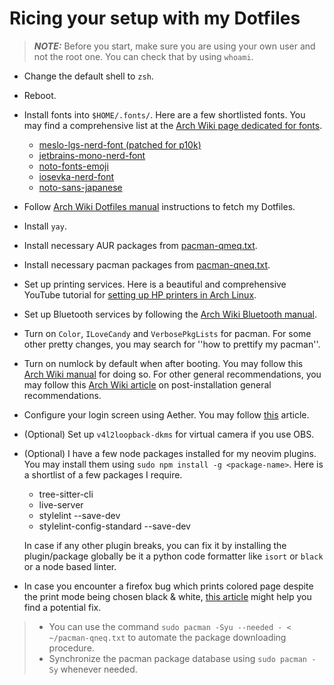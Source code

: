 # Ricing your setup with my Dotfiles

> **_NOTE:_** Before you start, make sure you are using your own user and not
> the root one. You can check that by using `whoami`.

- Change the default shell to `zsh`.

- Reboot.

- Install fonts into `$HOME/.fonts/`.
  Here are a few shortlisted fonts.
  You may find a comprehensive list at the [Arch Wiki page
  dedicated for fonts][archwikifonts].

  - [meslo-lgs-nerd-font (patched for p10k)][meslolgs]
  - [jetbrains-mono-nerd-font][nerdfonts]
  - [noto-fonts-emoji][notocolemoji]
  - [iosevka-nerd-font][nerdfonts]
  - [noto-sans-japanese][notosansjp]

- Follow [Arch Wiki Dotfiles manual][archwikidotfiles]
  instructions to fetch my Dotfiles.

- Install `yay`.

- Install necessary AUR packages from [pacman-qmeq.txt](pacman-qmeq.txt).

- Install necessary pacman packages from [pacman-qneq.txt](pacman-qneq.txt).

- Set up printing services. Here is a beautiful
  and comprehensive YouTube tutorial for [setting up
  HP printers in Arch Linux][hpprint].

- Set up Bluetooth services by following the
  [Arch Wiki Bluetooth manual][bluetooth].

- Turn on `Color`, `ILoveCandy` and `VerbosePkgLists` for pacman.
  For some other pretty changes, you may search for
  ''how to prettify my pacman''.

- Turn on numlock by default when after booting.
  You may follow this [Arch Wiki manual][numlock] for doing so.
  For other general recommendations, you may follow
  this [Arch Wiki article][archwikipostinstall]
  on post-installation general recommendations.

- Configure your login screen using Aether. You
  may follow [this][loginaether] article.

- (Optional) Set up `v4l2loopback-dkms` for virtual
  camera if you use OBS.

- (Optional) I have a few node packages installed for my neovim plugins.
  You may install them using `sudo npm install -g <package-name>`.
  Here is a shortlist of a few packages I require.

  - tree-sitter-cli
  - live-server
  - stylelint --save-dev
  - stylelint-config-standard --save-dev

  In case if any other plugin breaks, you can fix it by
  installing the plugin/package
  globally be it a python code formatter like
  `isort` or `black` or a node based linter.

- In case you encounter a firefox bug which prints colored
  page despite the print mode being chosen black & white,
  [this article][firefoxbwbug]
  might help you find a potential fix.

> - You can use the command
>   `sudo pacman -Syu --needed - < ~/pacman-qneq.txt` to
>   automate the package downloading procedure.
> - Synchronize the pacman package database using
>   `sudo pacman -Sy` whenever needed.

[archwikidotfiles]: https://wiki.archlinux.org/title/Dotfiles
[meslolgs]: https://github.com/romkatv/powerlevel10k?tab=readme-ov-file#fonts
[nerdfonts]: https://www.nerdfonts.com/font-downloads
[notocolemoji]: https://fonts.google.com/noto/specimen/Noto+Color+Emoji
[notosansjp]: https://fonts.google.com/noto/specimen/Noto+Sans+JP
[archwikifonts]: https://wiki.archlinux.org/title/Fonts
[hpprint]: https://youtu.be/dSRblSh48DM?si=ef0uAXNTo7KrJAzD
[bluetooth]: https://wiki.archlinux.org/title/Bluetooth
[numlock]: https://wiki.archlinux.org/title/Activating_numlock_on_bootup
[archwikipostinstall]: https://wiki.archlinux.org/title/General_recommendations
[loginaether]: https://github.com/iamsubhranil/Rice/blob/main/lightdm-webkit2-greeter_executive.md
[firefoxbwbug]: https://bugzilla.mozilla.org/show_bug.cgi?id=1676191#c27
